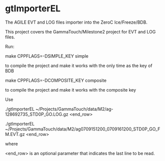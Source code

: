 gtImporterEL
============
The AGILE EVT and LOG files importer into the ZeroC Ice/Freeze/BDB.

This project covers the GammaTouch/Milestone2 project for EVT and LOG files.

Run:

make CPPFLAGS=-DSIMPLE_KEY simple

to compile the project and make it works with the only time as the key of BDB

make CPPFLAGS=-DCOMPOSITE_KEY composite

to compile the project and make it works with the composite key

Use

./gtImporterEL ~/Projects/GammaTouch/data/M2/ag-128692735_STD0P_GO.LOG.gz <end_row>

./gtImporterEL ~/Projects/GammaTouch/data/M2/ag0709151200_0709161200_STD0P_GO_FM.EVT.gz <end_row>

where

<end_row> is an optional parameter that indicates the last line to be read.

